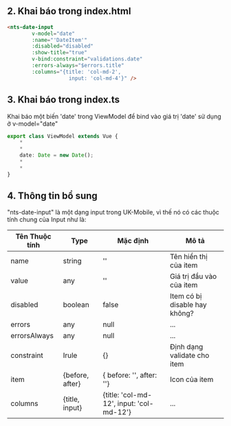## 2. Khai báo trong index.html

```html
<nts-date-input
        v-model="date"
        :name="'DateItem'"
        :disabled="disabled"
        :show-title="true"
        v-bind:constraint="validations.date"
        :errors-always="$errors.title"
        :columns="{title: 'col-md-2', 
                    input: 'col-md-4'}" />
```
## 3. Khai báo trong index.ts
Khai báo một biến 'date' trong ViewModel để bind vào giá trị 'date' sử dụng ở v-model="date"

```ts
export class ViewModel extends Vue {
    *
    *
    date: Date = new Date();
    *
    *
}
```

## 4. Thông tin bổ sung

"nts-date-input" là một dạng input trong UK-Mobile, vì thế nó có các thuộc tính chung của Input như là: 

| Tên Thuộc tính| Type | Mặc định | Mô tả |
| --------------|------| -------- | ------|
| name | string | '' | Tên hiển thị của item |
| value | any | '' | Giá trị đầu vào của item |
| disabled | boolean | false | Item có bị disable hay không? |
| errors | any | null | ... |
| errorsAlways | any | null | ... |
| constraint | Irule | {} | Định dạng validate cho item |
| item | {before, after} | { before: '', after: ''} | Icon của item |
| columns | {title, input} | {title: 'col-md-12', input: 'col-md-12'} | ... |